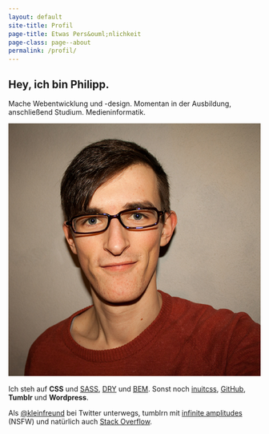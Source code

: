 ```yaml
---
layout: default
site-title: Profil
page-title: Etwas Pers&ouml;nlichkeit
page-class: page--about
permalink: /profil/
---
```

## Hey, ich bin Philipp.

Mache Webentwicklung und -design. Momentan in der Ausbildung, anschließend Studium. Medieninformatik.

![Philipp Rudloff](/img/ich.jpg)

Ich steh auf __CSS__ und [SASS](http://sass-lang.com/ "Syntactically Awesome Style Sheets"), [DRY](http://csswizardry.com/2013/07/writing-dryer-vanilla-css/ "Don't Repeat Yourself") und [BEM](http://bem.info/ "Block Element Modifier"). Sonst noch [inuitcss](http://inuitcss.com/), [GitHub](http://github.com/kleinfreund), __Tumblr__ und __Wordpress__.

Als [@kleinfreund](http://twitter.com/kleinfreund) bei Twitter unterwegs, tumblrn mit [infinite&nbsp;amplitudes](http://infiniteamplitudes.tumblr.com/) (NSFW) und natürlich auch [Stack&nbsp;Overflow](http://stackoverflow.com/users/2036825).